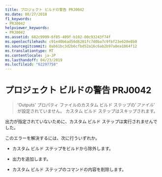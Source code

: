 ```yaml
---
title: プロジェクト ビルドの警告 PRJ0042
ms.date: 08/27/2018
f1_keywords:
- PRJ0042
helpviewer_keywords:
- PRJ0042
ms.assetid: 682c9999-6f85-409f-b102-00c93243f74f
ms.openlocfilehash: c91e40b6ad56d6201fc7d0ba7c9fbf23e620e8b0
ms.sourcegitcommit: 0ab61bc3d2b6cfbd52a16c6ab2b97a8ea1864f12
ms.translationtype: MT
ms.contentlocale: ja-JP
ms.lasthandoff: 04/23/2019
ms.locfileid: "62297758"
---
```

# <a name="project-build-warning-prj0042"></a>プロジェクト ビルドの警告 PRJ0042

> 'Outputs' プロパティ ファイルのカスタム ビルド ステップの'*ファイル*' が設定されていません。 カスタム ビルド ステップはスキップされます。

出力が指定されていないために、カスタム ビルド ステップは実行されませんでした。

このエラーを解決するには、次に行ういずれか。

- カスタム ビルド ステップをビルドから除外します。

- 出力を追加します。

- カスタム ビルド ステップのコマンドの内容を削除します。